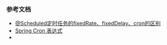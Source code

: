 ### 参考文档

- [@Scheduled定时任务的fixedRate、fixedDelay、cron的区别 ](https://www.iteye.com/blog/guwq2014-2424520)
- [Spring Cron 表达式](https://blog.csdn.net/bingduanlbd/article/details/51740913)
- 